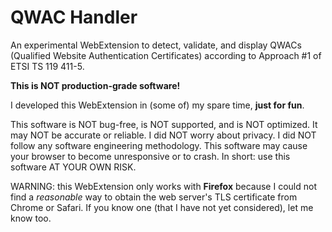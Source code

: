 # QWAC Handler
An experimental WebExtension to detect, validate, and display QWACs (Qualified Website Authentication Certificates) according to Approach #1 of ETSI TS 119 411-5.

**This is NOT production-grade software!**

I developed this WebExtension in (some of) my spare time, __just for fun__.

This software is NOT bug-free, is NOT supported, and is NOT optimized. It may NOT be accurate or reliable. I did NOT worry about privacy. I did NOT follow any software engineering methodology. This software may cause your browser to become unresponsive or to crash. In short: use this software AT YOUR OWN RISK.

WARNING: this WebExtension only works with **Firefox** because I could not find a _reasonable_ way to obtain the web server's TLS certificate from Chrome or Safari. If you know one (that I have not yet considered), let me know too.
